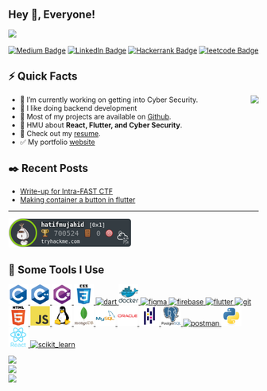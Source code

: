 <!--TODO: ADD PORTFOLIO-->
<h2>Hey 👋, Everyone!</h2>
<p>
  <a href="https://github.com/DenverCoder1/readme-typing-svg"><img src="https://readme-typing-svg.herokuapp.com?&font=IBM+Plex+Sans&color=abcdef&size=20&lines=My+name+is+Hatif+Mujahid;Welcome+to+my+GitHub+Profile!;I'm+a+Web+and+App+developer;I'm+a+Cyber+Security+Enthusiast" /></a>
</p>

<p><a href="https://medium.com/@hatifmujahid08"><img src="https://img.shields.io/badge/-@hatif-14c767?style=flat-square&amp;labelColor=14c767&amp;logo=Medium&amp;link=https://medium.com/@hatifmujahid08" alt="Medium Badge"></a> <a href="https://www.linkedin.com/in/muhammad-hatif/"><img src="https://img.shields.io/badge/-@hatif-0077B5?style=flat-square&amp;labelColor=0077B5&amp;logo=LinkedIn&amp;link=https://www.linkedin.com/in/hatif-mujahid/" alt="LinkedIn Badge"></a> <a href=https://www.hackerrank.com/hatifmujahid08><img src="https://img.shields.io/badge/-@hatif-1ED760?style=flat-square&amp;labelColor=fff&amp;logo=Hackerrank&amp;link=https://www.hackerrank.com" alt="Hackerrank Badge"></a>  <a href="https://leetcode.com/hatifmujahid/"><img src="https://img.shields.io/badge/-@hatifmujahid-critical?style=flat-square&amp;labelColor=0077B5&amp;logo=leetcode&amp;link=https://leetcode.com/hatifmujahid/" alt="leetcode Badge"></a></p>

<h2>⚡️ Quick Facts</h2>
<img align="right" src="https://media.giphy.com/media/LHZyixOnHwDDy/giphy.gif" />
<ul>
<li>🥅 I’m currently working on getting into Cyber Security.</li>
<li>🚪 I like doing backend development</li>
<li>🎯 Most of my projects are available on <a href="https://github.com/hatifmujahid">Github</a>.</li>
<li>🏹 HMU about <strong>React, Flutter, and Cyber Security</strong>.</li>
<li>💼 Check out my <a href="https://drive.google.com/file/d/1eVv3tqRd2OFzfrfcBLTgkzqfkKx_Ue7p/view?usp=sharing">resume</a>.</li>
<li>✅ My portfolio <a href="https://hatifmujahid.vercel.app">website</a></li>
</ul>
<h2>✒️ Recent Posts</h2>

<ul> 
    <li><a target="_blank" href="https://medium.com/@hatifmujahid08/write-up-for-intra-fast-ctf-forensics-and-reverse-egineering-109864551bdb">Write-up for Intra-FAST CTF</a></li>
    <li><a target="_blank" href="https://medium.com/@hatifmujahid08/how-to-make-container-a-button-in-flutter-68ca5942a59a">Making container a button in flutter</a></li>
</ul>


---
![p4p1's tryhackme stats](https://raw.githubusercontent.com/hatifmujahid/hatifmujahid/master/assets/thm_propic.png)

<h2>🚀 Some Tools I Use</h2>
<p align="left"> <a href="https://www.cprogramming.com/" target="_blank" rel="noreferrer"> <img src="https://raw.githubusercontent.com/devicons/devicon/master/icons/c/c-original.svg" alt="c" width="40" height="40"/> </a> <a href="https://www.w3schools.com/cpp/" target="_blank" rel="noreferrer"> <img src="https://raw.githubusercontent.com/devicons/devicon/master/icons/cplusplus/cplusplus-original.svg" alt="cplusplus" width="40" height="40"/> </a> <a href="https://www.w3schools.com/cs/" target="_blank" rel="noreferrer"> <img src="https://raw.githubusercontent.com/devicons/devicon/master/icons/csharp/csharp-original.svg" alt="csharp" width="40" height="40"/> </a> <a href="https://www.w3schools.com/css/" target="_blank" rel="noreferrer"> <img src="https://raw.githubusercontent.com/devicons/devicon/master/icons/css3/css3-original-wordmark.svg" alt="css3" width="40" height="40"/> </a> <a href="https://dart.dev" target="_blank" rel="noreferrer"> <img src="https://www.vectorlogo.zone/logos/dartlang/dartlang-icon.svg" alt="dart" width="40" height="40"/> </a> <a href="https://www.docker.com/" target="_blank" rel="noreferrer"> <img src="https://raw.githubusercontent.com/devicons/devicon/master/icons/docker/docker-original-wordmark.svg" alt="docker" width="40" height="40"/> </a> <a href="https://www.figma.com/" target="_blank" rel="noreferrer"> <img src="https://www.vectorlogo.zone/logos/figma/figma-icon.svg" alt="figma" width="40" height="40"/> </a> <a href="https://firebase.google.com/" target="_blank" rel="noreferrer"> <img src="https://www.vectorlogo.zone/logos/firebase/firebase-icon.svg" alt="firebase" width="40" height="40"/> </a> <a href="https://flutter.dev" target="_blank" rel="noreferrer"> <img src="https://www.vectorlogo.zone/logos/flutterio/flutterio-icon.svg" alt="flutter" width="40" height="40"/> </a> <a href="https://git-scm.com/" target="_blank" rel="noreferrer"> <img src="https://www.vectorlogo.zone/logos/git-scm/git-scm-icon.svg" alt="git" width="40" height="40"/> </a> <a href="https://www.w3.org/html/" target="_blank" rel="noreferrer"> <img src="https://raw.githubusercontent.com/devicons/devicon/master/icons/html5/html5-original-wordmark.svg" alt="html5" width="40" height="40"/> </a> <a href="https://developer.mozilla.org/en-US/docs/Web/JavaScript" target="_blank" rel="noreferrer"> <img src="https://raw.githubusercontent.com/devicons/devicon/master/icons/javascript/javascript-original.svg" alt="javascript" width="40" height="40"/> </a> <a href="https://www.linux.org/" target="_blank" rel="noreferrer"> <img src="https://raw.githubusercontent.com/devicons/devicon/master/icons/linux/linux-original.svg" alt="linux" width="40" height="40"/> </a> <a href="https://www.mongodb.com/" target="_blank" rel="noreferrer"> <img src="https://raw.githubusercontent.com/devicons/devicon/master/icons/mongodb/mongodb-original-wordmark.svg" alt="mongodb" width="40" height="40"/> </a> <a href="https://www.mysql.com/" target="_blank" rel="noreferrer"> <img src="https://raw.githubusercontent.com/devicons/devicon/master/icons/mysql/mysql-original-wordmark.svg" alt="mysql" width="40" height="40"/> </a> <a href="https://www.oracle.com/" target="_blank" rel="noreferrer"> <img src="https://raw.githubusercontent.com/devicons/devicon/master/icons/oracle/oracle-original.svg" alt="oracle" width="40" height="40"/> </a> <a href="https://pandas.pydata.org/" target="_blank" rel="noreferrer"> <img src="https://raw.githubusercontent.com/devicons/devicon/2ae2a900d2f041da66e950e4d48052658d850630/icons/pandas/pandas-original.svg" alt="pandas" width="40" height="40"/> </a> <a href="https://www.postgresql.org" target="_blank" rel="noreferrer"> <img src="https://raw.githubusercontent.com/devicons/devicon/master/icons/postgresql/postgresql-original-wordmark.svg" alt="postgresql" width="40" height="40"/> </a> <a href="https://postman.com" target="_blank" rel="noreferrer"> <img src="https://www.vectorlogo.zone/logos/getpostman/getpostman-icon.svg" alt="postman" width="40" height="40"/> </a> <a href="https://www.python.org" target="_blank" rel="noreferrer"> <img src="https://raw.githubusercontent.com/devicons/devicon/master/icons/python/python-original.svg" alt="python" width="40" height="40"/> </a> <a href="https://reactjs.org/" target="_blank" rel="noreferrer"> <img src="https://raw.githubusercontent.com/devicons/devicon/master/icons/react/react-original-wordmark.svg" alt="react" width="40" height="40"/> </a> <a href="https://scikit-learn.org/" target="_blank" rel="noreferrer"> <img src="https://upload.wikimedia.org/wikipedia/commons/0/05/Scikit_learn_logo_small.svg" alt="scikit_learn" width="40" height="40"/> </a> </p>

<img src="https://github-readme-stats.vercel.app/api?username=hatifmujahid" /><br>
<img src="https://github-readme-stats.vercel.app/api/top-langs/?username=hatifmujahid&layout=compact" /><br>
[![](https://visitcount.itsvg.in/api?id=hatimujahid&label=Profile%20Views&color=0&pretty=false)](https://visitcount.itsvg.in)
